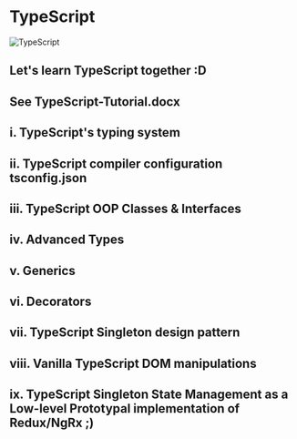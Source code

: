 # TypeScript
![TypeScript](https://puresourcecode.com/wp-content/uploads/2020/06/typescript-wallpaper.png)

## Let's learn TypeScript together :D
## See TypeScript-Tutorial.docx

## i. TypeScript's typing system
## ii. TypeScript compiler configuration tsconfig.json 
## iii. TypeScript OOP Classes & Interfaces
## iv. Advanced Types
## v. Generics
## vi. Decorators
## vii. TypeScript Singleton design pattern
## viii. Vanilla TypeScript DOM manipulations
## ix. TypeScript Singleton State Management as a Low-level Prototypal implementation of Redux/NgRx ;) 
